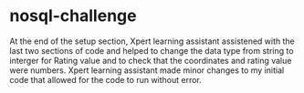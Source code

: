 # nosql-challenge
At the end of the setup section, Xpert learning assistant assistened with the last two sections of code and helped to change the data type from string to interger for Rating value and to check that the coordinates and rating value were numbers. Xpert learning assistant made minor changes to my initial code that allowed for the code to run without error.
